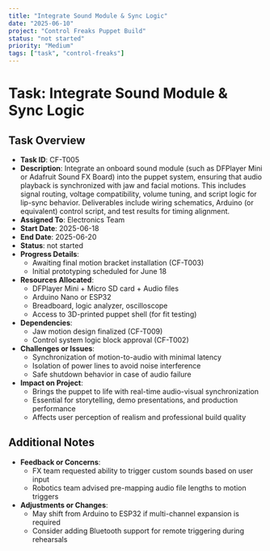 ```yaml
---
title: "Integrate Sound Module & Sync Logic"
date: "2025-06-10"
project: "Control Freaks Puppet Build"
status: "not started"
priority: "Medium"
tags: ["task", "control-freaks"]
---
```


# Task: Integrate Sound Module & Sync Logic

## Task Overview

- **Task ID**: CF-T005
- **Description**: Integrate an onboard sound module (such as DFPlayer Mini or Adafruit Sound FX Board) into the puppet system, ensuring that audio playback is synchronized with jaw and facial motions. This includes signal routing, voltage compatibility, volume tuning, and script logic for lip-sync behavior. Deliverables include wiring schematics, Arduino (or equivalent) control script, and test results for timing alignment.
- **Assigned To**: Electronics Team
- **Start Date**: 2025-06-18
- **End Date**: 2025-06-20
- **Status**: not started
- **Progress Details**:
  - Awaiting final motion bracket installation (CF-T003)
  - Initial prototyping scheduled for June 18
- **Resources Allocated**:
  - DFPlayer Mini + Micro SD card + Audio files
  - Arduino Nano or ESP32
  - Breadboard, logic analyzer, oscilloscope
  - Access to 3D-printed puppet shell (for fit testing)
- **Dependencies**:
  - Jaw motion design finalized (CF-T009)
  - Control system logic block approval (CF-T002)
- **Challenges or Issues**:
  - Synchronization of motion-to-audio with minimal latency
  - Isolation of power lines to avoid noise interference
  - Safe shutdown behavior in case of audio failure
- **Impact on Project**:
  - Brings the puppet to life with real-time audio-visual synchronization
  - Essential for storytelling, demo presentations, and production performance
  - Affects user perception of realism and professional build quality

## Additional Notes

- **Feedback or Concerns**:
  - FX team requested ability to trigger custom sounds based on user input
  - Robotics team advised pre-mapping audio file lengths to motion triggers
- **Adjustments or Changes**:
  - May shift from Arduino to ESP32 if multi-channel expansion is required
  - Consider adding Bluetooth support for remote triggering during rehearsals
